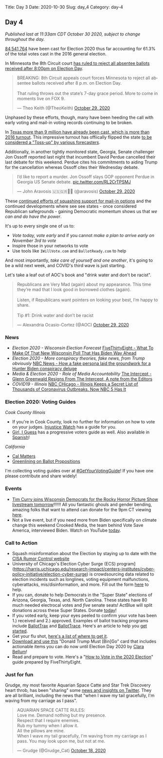 Title: Day 3
Date: 2020-10-30
Slug: day_4
Category: day-4

## Day 4  

_Published last at 11:33am CDT October 30 2020, subject to change throughout the day._

[84,541,764](https://electproject.github.io/Early-Vote-2020G/index.html) have been cast for Election 2020 thus far accounting for 61.3% of the total votes cast in the 2016 general election. 

In Minnesota the 8th Circuit court [has ruled to reject all absentee ballots received after 8:00pm on Election Day](https://www.cnn.com/2020/10/29/politics/minnesota-mail-in-ballots/index.html).

<blockquote class="twitter-tweet"><p lang="en" dir="ltr">BREAKING: 8th Circuit appeals court forces Minnesota to reject all absentee ballots received after 8 p.m. on Election Day.<br><br>That ruling throws out the state’s 7-day grace period. More to come in moments live on FOX 9.</p>&mdash; Theo Keith (@TheoKeith) <a href="https://twitter.com/TheoKeith/status/1321945560820158465?ref_src=twsrc%5Etfw">October 29, 2020</a></blockquote> <script async src="https://platform.twitter.com/widgets.js" charset="utf-8"></script> 

Unphased by these efforts, though, many have been heeding the call with early voting and mail-in voting records continuing to be broken. 

In [Texas more than 9 million have already been cast, which is more than 2016 turnout](https://www.nytimes.com/live/2020/10/30/us/trump-biden-election#more-than-9-million-people-have-voted-early-in-texas-surpassing-the-states-total-2016-turnout). This impressive turnout has offiically flipped the state [to be considered a "Toss-up" by various forecasters](https://slate.com/news-and-politics/2020/10/texas-is-a-toss-up-biden-tries-to-grab-it.html).

Additionally, in another tightly monitored state, Georgia, Senate challenger Jon Ossoff reported last night that incumbent David Perdue cancelled their last debate for this weekend. Perdue cites his commitments to aiding Trump for the cancellation whereas Ossoff cites their Wednesday debate. 

<blockquote class="twitter-tweet"><p lang="en" dir="ltr">I’d like to report a murder. Jon Ossoff slays GOP opponent Perdue in Georgia US Senate debate. <a href="https://t.co/RL2CrTPSMJ">pic.twitter.com/RL2CrTPSMJ</a></p>&mdash; John Aravosis 🇺🇸🇬🇷🏳️‍🌈 (@aravosis) <a href="https://twitter.com/aravosis/status/1321645508591521795?ref_src=twsrc%5Etfw">October 29, 2020</a></blockquote> <script async src="https://platform.twitter.com/widgets.js" charset="utf-8"></script> 

These [continued efforts of squashing support for mail-in options](https://www.cnn.com/2020/10/29/politics/mail-in-ballots-supreme-court-pennsylvania-wisconsin-north-carolina/index.html) and the continued developments where see see states - once considered Republican safegrounds - gaining Democratic momentum shows us that *we can and do have the power*.

It's up to every single one of us to:

- *Vote today, vote early* and if you cannot *make a plan to arrive early on November 3rd to vote*
- Inspire those in your networks to vote
- Use tools like `IWillVote.com` and `BallotReady.com` to help 

And most importantly, *take care of yourself and one another*, it's going to be a wild next week, and COVID's third wave is just starting. 

Let's take a leaf out of AOC's book and "drink water and don't be racist".

<blockquote class="twitter-tweet"><p lang="en" dir="ltr">Republicans are Very Mad (again) about my appearance. This time they’re mad that I look good in borrowed clothes (again).<br><br>Listen, if Republicans want pointers on looking your best, I’m happy to share.<br><br>Tip #1: Drink water and don’t be racist</p>&mdash; Alexandria Ocasio-Cortez (@AOC) <a href="https://twitter.com/AOC/status/1321887547564449793?ref_src=twsrc%5Etfw">October 29, 2020</a></blockquote> <script async src="https://platform.twitter.com/widgets.js" charset="utf-8"></script> 

### News

- *Election 2020 - Wisconsin Election Forecast* [FiveThirtyEight - What To Make Of That New Wisconsin Poll That Has Biden Way Ahead ](https://fivethirtyeight.com/features/what-to-make-of-that-new-wisconsin-poll-that-has-biden-way-ahead/)
- *Election 2020 - More conspiracy theories, fake news, from Trump obviously* [NBC News - How a fake persona laid the groundwork for a Hunter Biden conspiracy deluge](https://www.nbcnews.com/tech/security/how-fake-persona-laid-groundwork-hunter-biden-conspiracy-deluge-n1245387?cid=sm_npd_nn_tw_ma)
- *Media & Election 2020 - Role of Media Accountability* [The Intercept - Glenn Greenwald Resigns From The Intercept, A note from the Editors](https://theintercept.com/2020/10/29/glenn-greenwald-resigns-the-intercept/)
- *COVID19 - Illinois* [NBC CHicago - Illinois Keeps a Secret List of Thousands of Coronavirus Outbreaks. Now NBC 5 Has It ](https://www.nbcchicago.com/news/local/illinois-keeps-a-secret-list-of-thousands-of-coronavirus-outbreaks-now-nbc-5-has-it/2361313/?amp)

### Election 2020: Voting Guides

*Cook County Illinois*
- If you're in Cook County, look no further for information on how to vote on your judges. [Injustice Watch](https://www.injusticewatch.org/interactives/judicial-election-guide/2020-general/en/) has a guide for you.
- [Girl, I Guess](https://docs.google.com/document/d/1CFgtVl2S6SPs7KmV4YvrF1zrSL0o9u3gJKZ2Gu6cZG7/edit) has a progressive voters guide as well. Also available in [Spanish](https://docs.google.com/document/d/1n16jV77Z1JkvzwYPVmkBkx6lWkpXcuAAQML2MqSn5Y/edit)! 

*California*
- [Cal Matters](https://calmatters.org/election-2020-guide/)
- [Greenlining on Ballot Propositions](https://greenlining.org/publications/reports/2020/ballot-propositions-2020/)

I'm collecting voting guides over at [#GetYourVotingGuide](https://getyourvoting.guide)! If you have one please contribute and share widely!

### Events

- [Tim Curry joins Wisconsin Democrats for the Rocky Horror Picture Show livestream tomorrow](https://www.vulture.com/2020/10/tim-curry-joins-rocky-horror-picture-show-benefit-livestream.html)!!!!!! All you fantastic ghouls and gender bending, amazing folks that want to attend can donate for the 9pm CT viewing [here](https://secure.actblue.com/donate/rocky-horror?refcode=201031Rocky&amount=31).
- Not a live event, but if you need more from Biden specifically on climate change this weekend Crooked Media, the team behind Vote Save America, interviewed Biden. Watch on YouTube [today](https://youtu.be/C6u1uKznCYw).

### Call to Action

- Squash misinformation about the Election by staying up to date with the [CISA Rumor Control website](https://www.cisa.gov/rumorcontrol)
- University of Chicago's Election Cyber Surge (ECS) program](https://harris.uchicago.edu/research-impact/centers-institutes/cyber-policy-initiative/election-cyber-surge) is crowdsourcing data related to election incidents such as longlines, voting equipment malfunctions, cyberattacks, mis/disinformation, and more. Fill out the form [here](https://docs.google.com/forms/d/e/1FAIpQLSdjxg-44XF9HewrW1dvnl6PpYfuPqW50cc38SRC4II__jIdIg/viewform) to help.
- If you can, donate to help Democrats in the "Super State" elections of Arizona, Georgia, Texas, and. North Carolina. These states have 80 much needed electrocal votes and *five* senate seats! ActBlue will split donations across these Super States. Donate [today](https://secure.actblue.com/donate/super-states-2020-1)! 
- If you voted early, keep your eyes peeled to confirm your vote has been 1.) received and 2.) approved. Examples of ballot tracking programs include [BallotTrax](https://wheresmyballot.com/) and [BallotTrace](https://ballottrace.org/home). Here's an article to help you [get started](https://www.businessinsider.com/how-to-track-the-status-of-your-mail-in-ballot-2020-9). 
- Get your flu shot, [here's a list of where to get it](https://www.health.com/condition/cold-flu-sinus/free-flu-shots).
- [Download and use this](https://donaldtrumpmustbingo.com/) "Donald Trump Must [Bin]Go" card that includes actionable items you can do now until Election Day 2020 by [Clara Bellum](https://twitter.com/clarabellum)!
- Read and prepare to vote. Here's a "[How to Vote in the 2020 Election](https://projects.fivethirtyeight.com/how-to-vote-2020/)" guide prepared by FiveThirtyEight.

### Just for fun

Grudge, my most favorite Aquarian Space Catte and Star Trek Discovery heart throb, has been "sharing" some [news and insights on Twitter](https://www.startrek.com/news/5-things-you-should-know-about-discoverys-grudge?amp). They are all brilliant, including the news that "when I wave my tail gracefully, I'm waving from my carriage as I pass".

<blockquote class="twitter-tweet"><p lang="en" dir="ltr">AQUARIAN SPACE CATTE RULES:<br>Love me. Demand nothing but my presence.<br>Respect that I require enemies.<br>Rub my tummy when I allow it.<br>All the pillows are mine.<br>When I wave my tail gracefully, I&#39;m waving from my carriage as I pass. You may look upon me, but not at me.</p>&mdash; Grudge (@Grudge_Cat) <a href="https://twitter.com/Grudge_Cat/status/1317645354775453697?ref_src=twsrc%5Etfw">October 18, 2020</a></blockquote> <script async src="https://platform.twitter.com/widgets.js" charset="utf-8"></script> 
